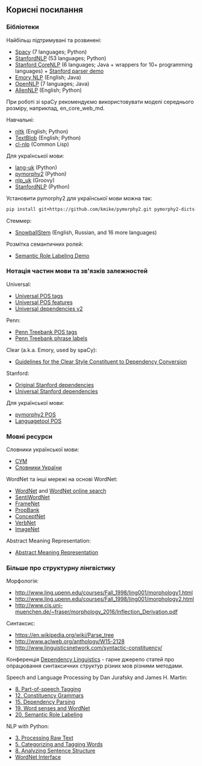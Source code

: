 ## Корисні посилання

### Бібліотеки

Найбільш підтримувані та розвинені:
- [Spacy](https://spacy.io/) (7 languages; Python)
- [StanfordNLP](https://stanfordnlp.github.io/stanfordnlp/) (53 languages; Python)
- [Stanford CoreNLP](https://stanfordnlp.github.io/CoreNLP/) (6 languages; Java + wrappers for 10+ programming languages) + [Stanford parser demo](http://nlp.stanford.edu:8080/parser/)
- [Emory NLP](https://github.com/emorynlp/) (English; Java)
- [OpenNLP](https://opennlp.apache.org/) (7 languages; Java)
- [AllenNLP](https://allennlp.org/) (English; Python)

При роботі зі spaCy рекомендуємо використовувати моделі середнього розміру, наприклад, en_core_web_md.

Навчальні:
- [nltk](http://www.nltk.org/) (English; Python)
- [TextBlob](http://textblob.readthedocs.io/en/dev/) (English; Python)
- [cl-nlp](https://github.com/vseloved/cl-nlp) (Common Lisp)

Для української мови:
- [lang-uk](https://github.com/lang-uk) (Python)
- [pymorphy2](https://github.com/kmike/pymorphy2) (Python)
- [nlp_uk](https://github.com/brown-uk/nlp_uk) (Groovy)
- [StanfordNLP](https://stanfordnlp.github.io/stanfordnlp/) (Python)

Установити pymorphy2 для української мови можна так:
```sh
pip install git+https://github.com/kmike/pymorphy2.git pymorphy2-dicts-uk
```

Стеммер:
- [SnowballStem](http://snowballstem.org/download.html) (English, Russian, and 16 more languages)

Розмітка семантичних ролей:
- [Semantic Role Labeling Demo](http://cogcomp.org/page/demo_view/srl)

### Нотація частин мови та зв'язків залежностей

Universal:
- [Universal POS tags](http://universaldependencies.org/u/pos/index.html)
- [Universal POS features](http://universaldependencies.org/u/feat/index.html)
- [Universal dependencies v2](http://universaldependencies.org/docs/en/dep/)

Penn:
- [Penn Treebank POS tags](https://sites.google.com/site/partofspeechhelp/)
- [Penn Treebank phrase labels](http://www.surdeanu.info/mihai/teaching/ista555-fall13/readings/PennTreebankConstituents.html)

Clear (a.k.a. Emory, used by spaCy):
- [Guidelines for the Clear Style Constituent to Dependency Conversion](http://www.mathcs.emory.edu/~choi/doc/cu-2012-choi.pdf)

Stanford:
- [Original Stanford dependencies](https://nlp.stanford.edu/software/dependencies_manual.pdf)
- [Universal Stanford dependencies](https://nlp.stanford.edu/pubs/USD_LREC14_paper_camera_ready.pdf)

Для української мови:
- [pymorphy2 POS](https://pymorphy2.readthedocs.io/en/latest/user/grammemes.html)
- [Languagetool POS](https://github.com/brown-uk/dict_uk/blob/master/doc/tags.txt)

### Мовні ресурси

Словники української мови:
- [СУМ](http://sum.in.ua/)
- [Словники України](http://lcorp.ulif.org.ua/dictua/)

WordNet та інші мережі на основі WordNet:
- [WordNet](https://wordnet.princeton.edu/) and [WordNet online search](http://wordnetweb.princeton.edu/perl/webwn)
- [SentiWordNet](https://github.com/aesuli/sentiwordnet)
- [FrameNet](https://framenet.icsi.berkeley.edu/fndrupal/frameindex)
- [PropBank](https://propbank.github.io/)
- [ConceptNet](http://conceptnet.io/)
- [VerbNet](https://verbs.colorado.edu/~mpalmer/projects/verbnet.html)
- [ImageNet](http://www.image-net.org/)

Abstract Meaning Representation:
- [Abstract Meaning Representation](https://amr.isi.edu/language.html)

### Більше про структурну лінгвістику

Морфологія:
- http://www.ling.upenn.edu/courses/Fall_1998/ling001/morphology1.html
- http://www.ling.upenn.edu/courses/Fall_1998/ling001/morphology2.html
- http://www.cis.uni-muenchen.de/~fraser/morphology_2016/Inflection_Derivation.pdf

Синтаксиc:
- https://en.wikipedia.org/wiki/Parse_tree
- http://www.aclweb.org/anthology/W15-2128
- http://www.linguisticsnetwork.com/syntactic-constituency/

Конференція [Dependency Linguistics](http://depling.org/) - гарне джерело статей про опрацювання синтаксичних структур різних мов різними методами.

Speech and Language Processing by Dan Jurafsky and James H. Martin:
- [8. Part-of-speech Tagging](https://web.stanford.edu/~jurafsky/slp3/8.pdf)
- [12. Constituency Grammars](https://web.stanford.edu/~jurafsky/slp3/12.pdf)
- [15. Dependency Parsing](https://web.stanford.edu/~jurafsky/slp3/15.pdf)
- [19. Word senses and WordNet](https://web.stanford.edu/~jurafsky/slp3/19.pdf)
- [20. Semantic Role Labeling](https://web.stanford.edu/~jurafsky/slp3/20.pdf)

NLP with Python:
- [3. Processing Raw Text](http://www.nltk.org/book/ch03.html)
- [5. Categorizing and Tagging Words](http://www.nltk.org/book/ch05.html)
- [8. Analyzing Sentence Structure](http://www.nltk.org/book/ch08.html)
- [WordNet Interface](http://www.nltk.org/howto/wordnet.html)
